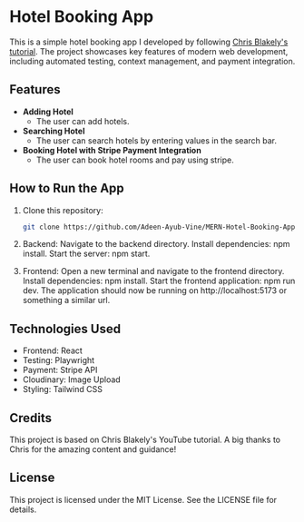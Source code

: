 # Hotel Booking App

This is a simple hotel booking app I developed by following [Chris Blakely's tutorial](https://www.youtube.com/watch?v=YdBy9-0pER4). The project showcases key features of modern web development, including automated testing, context management, and payment integration.  

## Features  
- **Adding Hotel**  
  - The user can add hotels.  
- **Searching Hotel**  
  - The user can search hotels by entering values in the search bar.  
- **Booking Hotel with Stripe Payment Integration**  
  - The user can book hotel rooms and pay using stripe.  

## How to Run the App  
1. Clone this repository:  
   ```bash
   git clone https://github.com/Adeen-Ayub-Vine/MERN-Hotel-Booking-App.git

2. Backend:
  Navigate to the backend directory.
  Install dependencies: npm install.
  Start the server: npm start.

3. Frontend:
  Open a new terminal and navigate to the frontend directory.
  Install dependencies: npm install.
  Start the frontend application: npm run dev.
  The application should now be running on http://localhost:5173 or something a similar url.

## Technologies Used
  - Frontend: React
  - Testing: Playwright
  - Payment: Stripe API
  - Cloudinary: Image Upload
  - Styling: Tailwind CSS
  
## Credits
  This project is based on Chris Blakely's YouTube tutorial. A big thanks to Chris for the amazing content and guidance!

## License
  This project is licensed under the MIT License. See the LICENSE file for details.
